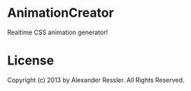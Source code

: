 AnimationCreator
================

Realtime CSS animation generator!

License
=======

Copyright (c) 2013 by Alexander Ressler. All Rights Reserved. 


